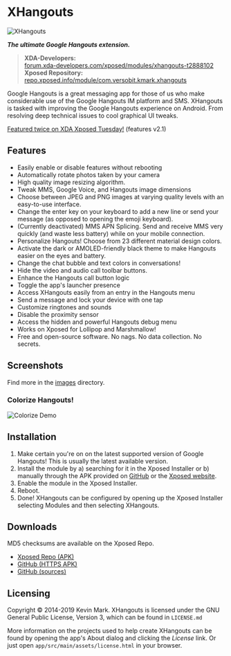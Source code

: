 # XHangouts
![XHangouts](https://raw.githubusercontent.com/kmark/XHangouts/master/app/src/main/res/mipmap-xxhdpi/ic_launcher.png)

***The ultimate Google Hangouts extension.***

> **XDA-Developers:**  
[forum.xda-developers.com/xposed/modules/xhangouts-t2888102](https://forum.xda-developers.com/xposed/modules/xhangouts-mms-fixes-google-hangouts-t2888102)  
> **Xposed Repository:** [repo.xposed.info/module/com.versobit.kmark.xhangouts](http://repo.xposed.info/module/com.versobit.kmark.xhangouts)

Google Hangouts is a great messaging app for those of us who make considerable use of the Google
Hangouts IM platform and SMS. XHangouts is tasked with improving the Google Hangouts experience on Android. From resolving deep technical issues to cool graphical UI tweaks.

[Featured twice on XDA Xposed Tuesday!](https://www.youtube.com/watch?v=n9C2uqrw_g4) (features v2.1)

## Features
* Easily enable or disable features without rebooting
* Automatically rotate photos taken by your camera
* High quality image resizing algorithm.
* Tweak MMS, Google Voice, and Hangouts image dimensions
* Choose between JPEG and PNG images at varying quality levels with an easy-to-use interface.
* Change the enter key on your keyboard to add a new line or send your message (as opposed to opening the emoji keyboard).
* (Currently deactivated) MMS APN Splicing. Send and receive MMS very quickly (and waste less battery) while on your mobile connection.
* Personalize Hangouts! Choose from 23 different material design colors.
* Activate the dark or AMOLED-friendly black theme to make Hangouts easier on the eyes and battery.
* Change the chat bubble and text colors in conversations!
* Hide the video and audio call toolbar buttons.
* Enhance the Hangouts call button logic
* Toggle the app's launcher presence
* Access XHangouts easily from an entry in the Hangouts menu
* Send a message and lock your device with one tap
* Customize ringtones and sounds
* Disable the proximity sensor
* Access the hidden and powerful Hangouts debug menu
* Works on Xposed for Lollipop and Marshmallow!
* Free and open-source software. No nags. No data collection. No secrets.

## Screenshots
Find more in the [images](https://github.com/kmark/XHangouts/tree/master/images) directory.

### Colorize Hangouts!
![Colorize Demo](https://raw.githubusercontent.com/kmark/XHangouts/master/images/ColorizeAnim.gif)

## Installation
1. Make certain you're on on the latest supported version of Google Hangouts! This is usually the latest available version.
2. Install the module by a) searching for it in the Xposed Installer or b) manually through the APK provided on [GitHub](https://github.com/kmark/XHangouts/releases) or the [Xposed website](http://repo.xposed.info/module/com.versobit.kmark.xhangouts).
3. Enable the module in the Xposed Installer.
4. Reboot.
5. Done! XHangouts can be configured by opening up the Xposed Installer selecting Modules and then selecting XHangouts.

## Downloads
MD5 checksums are available on the Xposed Repo.

* [Xposed Repo (APK)](http://repo.xposed.info/module/com.versobit.kmark.xhangouts)
* [GitHub (HTTPS APK)](https://github.com/kmark/XHangouts/releases)
* [GitHub (sources)](https://github.com/kmark/XHangouts)

## Licensing
Copyright &copy; 2014-2019 Kevin Mark. XHangouts is licensed under the GNU General Public License, Version 3, which can
be found in `LICENSE.md`

More information on the projects used to help create XHangouts can be found by opening the app's About dialog and clicking the *License* link. Or just open `app/src/main/assets/license.html` in your browser.
